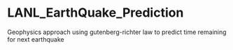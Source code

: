 # LANL_EarthQuake_Prediction
Geophysics approach using gutenberg-richter law to predict time remaining for next earthquake
